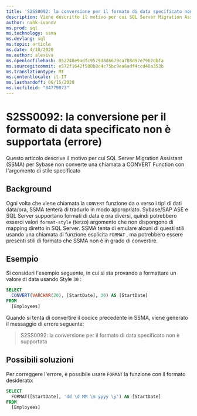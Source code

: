 ```yaml
---
title: 'S2SS0092: la conversione per il formato di data specificato non è supportata (errore)'
description: Viene descritto il motivo per cui SQL Server Migration Assistant (SSMA) per Sybase non converte una chiamata a CONVERT Function con l'argomento dello stile specificato.
author: nahk-ivanov
ms.prod: sql
ms.technology: ssma
ms.devlang: sql
ms.topic: article
ms.date: 4/10/2020
ms.author: alexiva
ms.openlocfilehash: 052248e9adfc9579d8d6679ca708d97e7962dbfa
ms.sourcegitcommit: e572f1642f588b8c4c75bc9ea6adf4ccd48a353b
ms.translationtype: MT
ms.contentlocale: it-IT
ms.lasthandoff: 06/15/2020
ms.locfileid: "84779073"
---
```

# <a name="s2ss0092-the-conversion-for-provided-date-format-is-not-supported-error"></a>S2SS0092: la conversione per il formato di data specificato non è supportata (errore)

Questo articolo descrive il motivo per cui SQL Server Migration Assistant (SSMA) per Sybase non converte una chiamata a CONVERT Function con l'argomento di stile specificato

## <a name="background"></a>Background

Ogni volta che viene chiamata la `CONVERT` funzione da o verso i tipi di dati data/ora, SSMA tenterà di tradurlo in modo appropriato. Sybase/SAP ASE e SQL Server supportano formati di data e ora diversi, quindi potrebbero esserci valori `format-style` (terzo) argomento che non dispongono di mapping diretto in SQL Server. SSMA tenta di emulare alcuni di questi stili usando una chiamata di funzione esplicita `FORMAT` , ma potrebbero essere presenti stili di formato che SSMA non è in grado di convertire.

## <a name="example"></a>Esempio

Si consideri l'esempio seguente, in cui si sta provando a formattare un valore di data usando Style `30` :

```sql
SELECT
  CONVERT(VARCHAR(20), [StartDate], 30) AS [StartDate]
FROM
  [Employees]
```

Quando si tenta di convertire il codice precedente in SSMA, viene generato il messaggio di errore seguente:

> S2SS0092: la conversione per il formato di data specificato non è supportata

## <a name="possible-remedies"></a>Possibili soluzioni

Per correggere l'errore, è possibile usare `FORMAT` la funzione con il formato desiderato:

```sql
SELECT
  FORMAT([StartDate], 'dd \d MM \m yyyy \y') AS [StartDate]
FROM
  [Employees]
```
